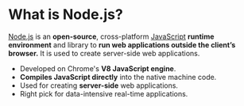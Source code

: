 # What is Node.js?

[Node.js](https://nodejs.org/en/) is an **open-source**, cross-platform [JavaScript](https://www.javascript.com/) **runtime environment** and library to **run web applications outside the client’s browser.** It is used to create server-side web applications.

* Developed on Chrome's **V8 JavaScript engine**.
* **Compiles JavaScript directly** into the native machine code.
* Used for creating **server-side** web applications.
* Right pick for data-intensive real-time applications.
